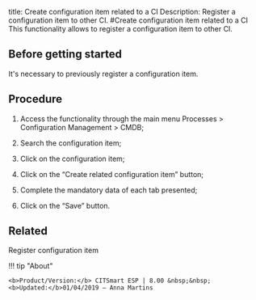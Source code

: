 title: Create configuration item related to a CI
Description: Register a configuration item to other CI.
#Create configuration item related to a CI
This functionality allows to register a configuration item to other CI.

Before getting started
--------------------------

It's necessary to previously register a configuration item.

Procedure
-------------

1.  Access the functionality through the main menu Processes \> Configuration
    Management \> CMDB;

2.  Search the configuration item;

3.  Click on the configuration item;

4.  Click on the “Create related configuration item” button;

5.  Complete the mandatory data of each tab presented;

6.  Click on the “Save” button.

Related
-------

Register configuration item


!!! tip "About"

    <b>Product/Version:</b> CITSmart ESP | 8.00 &nbsp;&nbsp;
    <b>Updated:</b>01/04/2019 – Anna Martins
